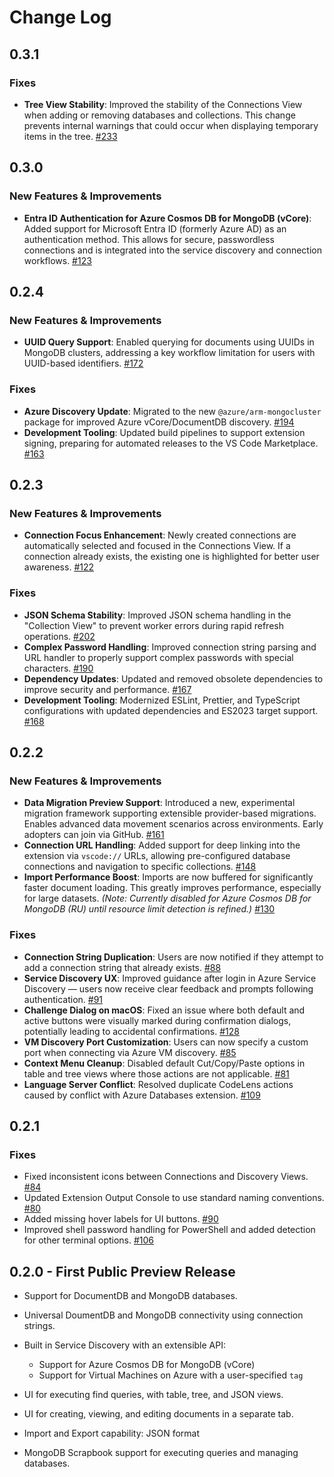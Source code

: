 # Change Log

## 0.3.1

### Fixes

- **Tree View Stability**: Improved the stability of the Connections View when adding or removing databases and collections. This change prevents internal warnings that could occur when displaying temporary items in the tree. [#233](https://github.com/microsoft/vscode-documentdb/pull/233)

## 0.3.0

### New Features & Improvements

- **Entra ID Authentication for Azure Cosmos DB for MongoDB (vCore)**: Added support for Microsoft Entra ID (formerly Azure AD) as an authentication method. This allows for secure, passwordless connections and is integrated into the service discovery and connection workflows. [#123](https://github.com/microsoft/vscode-documentdb/issues/123)

## 0.2.4

### New Features & Improvements

- **UUID Query Support**: Enabled querying for documents using UUIDs in MongoDB clusters, addressing a key workflow limitation for users with UUID-based identifiers. [#172](https://github.com/microsoft/vscode-documentdb/issues/172)

### Fixes

- **Azure Discovery Update**: Migrated to the new `@azure/arm-mongocluster` package for improved Azure vCore/DocumentDB discovery. [#194](https://github.com/microsoft/vscode-documentdb/issues/194)
- **Development Tooling**: Updated build pipelines to support extension signing, preparing for automated releases to the VS Code Marketplace. [#163](https://github.com/microsoft/vscode-documentdb/issues/163)

## 0.2.3

### New Features & Improvements

- **Connection Focus Enhancement**: Newly created connections are automatically selected and focused in the Connections View. If a connection already exists, the existing one is highlighted for better user awareness. [#122](https://github.com/microsoft/vscode-documentdb/issues/122)

### Fixes

- **JSON Schema Stability**: Improved JSON schema handling in the "Collection View" to prevent worker errors during rapid refresh operations. [#202](https://github.com/microsoft/vscode-documentdb/pull/202)
- **Complex Password Handling**: Improved connection string parsing and URL handler to properly support complex passwords with special characters. [#190](https://github.com/microsoft/vscode-documentdb/issues/190)
- **Dependency Updates**: Updated and removed obsolete dependencies to improve security and performance. [#167](https://github.com/microsoft/vscode-documentdb/issues/167)
- **Development Tooling**: Modernized ESLint, Prettier, and TypeScript configurations with updated dependencies and ES2023 target support. [#168](https://github.com/microsoft/vscode-documentdb/issues/168)

## 0.2.2

### New Features & Improvements

- **Data Migration Preview Support**: Introduced a new, experimental migration framework supporting extensible provider-based migrations. Enables advanced data movement scenarios across environments. Early adopters can join via GitHub. [#161](https://github.com/microsoft/vscode-documentdb/pull/161)
- **Connection URL Handling**: Added support for deep linking into the extension via `vscode://` URLs, allowing pre-configured database connections and navigation to specific collections. [#148](https://github.com/microsoft/vscode-documentdb/issues/148)
- **Import Performance Boost**: Imports are now buffered for significantly faster document loading. This greatly improves performance, especially for large datasets. _(Note: Currently disabled for Azure Cosmos DB for MongoDB (RU) until resource limit detection is refined.)_ [#130](https://github.com/microsoft/vscode-documentdb/issues/130)

### Fixes

- **Connection String Duplication**: Users are now notified if they attempt to add a connection string that already exists. [#88](https://github.com/microsoft/vscode-documentdb/issues/88)
- **Service Discovery UX**: Improved guidance after login in Azure Service Discovery — users now receive clear feedback and prompts following authentication. [#91](https://github.com/microsoft/vscode-documentdb/issues/91)
- **Challenge Dialog on macOS**: Fixed an issue where both default and active buttons were visually marked during confirmation dialogs, potentially leading to accidental confirmations. [#128](https://github.com/microsoft/vscode-documentdb/issues/128)
- **VM Discovery Port Customization**: Users can now specify a custom port when connecting via Azure VM discovery. [#85](https://github.com/microsoft/vscode-documentdb/issues/85)
- **Context Menu Cleanup**: Disabled default Cut/Copy/Paste options in table and tree views where those actions are not applicable. [#81](https://github.com/microsoft/vscode-documentdb/issues/81)
- **Language Server Conflict**: Resolved duplicate CodeLens actions caused by conflict with Azure Databases extension. [#109](https://github.com/microsoft/vscode-documentdb/issues/109)

## 0.2.1

### Fixes

- Fixed inconsistent icons between Connections and Discovery Views. [#84](https://github.com/ms/vscode-documentdb/issues/84)
- Updated Extension Output Console to use standard naming conventions. [#80](https://github.com/ms/vscode-documentdb/issues/80)
- Added missing hover labels for UI buttons. [#90](https://github.com/ms/vscode-documentdb/issues/90)
- Improved shell password handling for PowerShell and added detection for other terminal options. [#106](https://github.com/ms/vscode-documentdb/issues/106)

## 0.2.0 - First Public Preview Release

- Support for DocumentDB and MongoDB databases.
- Universal DoumentDB and MongoDB connectivity using connection strings.
- Built in Service Discovery with an extensible API:
  - Support for Azure Cosmos DB for MongoDB (vCore)
  - Support for Virtual Machines on Azure with a user-specified `tag`

- UI for executing find queries, with table, tree, and JSON views.
- UI for creating, viewing, and editing documents in a separate tab.
- Import and Export capability: JSON format
- MongoDB Scrapbook support for executing queries and managing databases.
